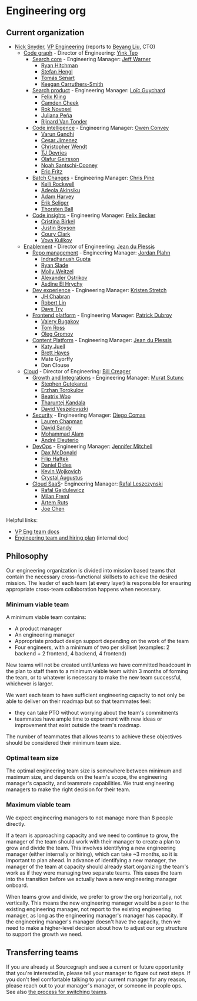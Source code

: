 # Engineering org

## Current organization

- [Nick Snyder](index.md#nick-snyder), [VP Engineering](../roles/index.md#vp-engineering) (reports to [Beyang Liu](../../../../team/index.md#beyang-liu), CTO)
  - [Code graph](../code-graph/index.md) - Director of Engineering: [Yink Teo](../../../../team/index.md#yink-teo)
    - [Search core](../code-graph/search/core.md) - Engineering Manager: [Jeff Warner](../../../../team/index.md#jeff-warner)
      - [Ryan Hitchman](../../../../team/index.md#ryan-hitchman)
      - [Stefan Hengl](../../../../team/index.md#stefan-hengl)
      - [Tomás Senart](../../../../team/index.md#tomás-senart)
      - [Keegan Carruthers-Smith](../../../../team/index.md#keegan-carruthers-smith)
    - [Search product](../code-graph/search/product.md) - Engineering Manager: [Loïc Guychard](../../../../team/index.md#loïc-guychard)
      - [Felix Kling](../../../../team/index.md#felix-kling)
      - [Camden Cheek](../../../../team/index.md#camden-cheek)
      - [Rok Novosel](../../../../team/index.md#rok-novosel)
      - [Juliana Peña](../../../../team/index.md#juliana-peña)
      - [Rijnard Van Tonder](../../../../team/index.md#rijnard-van-tonder)
    - [Code intelligence](../code-graph/code-intelligence/index.md) - Engineering Manager: [Owen Convey](../../../../team/index.md#owen-convey)
      - [Varun Gandhi](../../../../team/index.md#varun-gandhi)
      - [Cesar Jimenez](../../../../team/index.md#cesar-jimenez)
      - [Christopher Wendt](../../../../team/index.md#christopher-wendt)
      - [TJ Devries](../../../../team/index.md#tj-devries)
      - [Ólafur Geirsson](../../../../team/index.md#ólafur-páll-geirsson)
      - [Noah Santschi-Cooney](../../../../team/index.md#noah-santschi-cooney)
      - [Eric Fritz](../../../../team/index.md#eric-fritz)
    - [Batch Changes](../code-graph/batch-changes/index.md) - Engineering Manager: [Chris Pine](../../../../team/index.md#chris-pine)
      - [Kelli Rockwell](../../../../team/index.md#kelli-rockwell)
      - [Adeola Akinsiku](../../../../team/index.md#adeola-akinsiku)
      - [Adam Harvey](../../../../team/index.md#adam-harvey)
      - [Erik Seliger](../../../../team/index.md#erik-seliger)
      - [Thorsten Ball](../../../../team/index.md#thorsten-ball)
    - [Code insights](../code-graph/code-insights/index.md) - Engineering Manager: [Felix Becker](../../../../team/index.md#felix-becker)
      - [Cristina Birkel](../../../../team/index.md#cristina-birkel)
      - [Justin Boyson](../../../../team/index.md#justin-boyson)
      - [Coury Clark](../../../../team/index.md#coury-clark)
      - [Vova Kulikov](../../../../team/index.md#vova-kulikov)
  - [Enablement](../enablement/index.md) - Director of Engineering: [Jean du Plessis](../../../../team/index.md#jean-du-plessis)
    - [Repo management](../enablement/repo-management/index.md) - Engineering Manager: [Jordan Plahn](../../../../team/index.md#jordan-plahn)
      - [Indradhanush Gupta](../../../../team/index.md#indradhanush-gupta)
      - [Ryan Slade](../../../../team/index.md#ryan-slade)
      - [Molly Weitzel](../../../../team/index.md#molly-weitzel)
      - [Alexander Ostrikov](../../../../team/index.md#alexander-ostrikov)
      - [Asdine El Hrychy](../../../../team/index.md#asdine-el-hrychy)
    - [Dev experience](../enablement/dev-experience/index.md) - Engineering Manager: [Kristen Stretch](../../../../team/index.md#kristen-stretch)
      - [JH Chabran](../../../../team/index.md#jh-chabran)
      - [Robert Lin](../../../../team/index.md#robert-lin)
      - [Dave Try](../../../../team/index.md#dave-try)
    - [Frontend platform](../enablement/frontend-platform/index.md) - Engineering Manager: [Patrick Dubroy](../../../../team/index.md#patrick-dubroy)
      - [Valery Bugakov](../../../../team/index.md#valery-bugakov)
      - [Tom Ross](../../../../team/index.md#tom-ross)
      - [Oleg Gromov](../../../../team/index.md#oleg-gromov)
    - [Content Platform](../enablement/content-platform/index.md) - Engineering Manager: [Jean du Plessis](../../../../team/index.md#jean-du-plessis)
      - [Katy Juell](../../../../team/index.md#katy-juell)
      - [Brett Hayes](../../../../team/index.md#brett-hayes)
      - Mate Gyorffy
      - Dan Clouse
  - [Cloud](../cloud/index.md) - Director of Engineering: [Bill Creager](../../../../team/index.md#bill-creager)
    - [Growth and Integrations](../cloud/growth/index.md) - Engineering Manager: [Murat Sutunc](../../../../team/index.md#murat-sutunc)
      - [Stephen Gutekanst](../../../../team/index.md#stephen-gutekanst)
      - [Erzhan Torokulov](../../../../team/index.md#erzhan-torokulov)
      - [Beatrix Woo](../../../../team/index.md#beatrix-woo)
      - [Tharuntej Kandala](../../../../team/index.md#tharuntej-kandala)
      - [David Veszelovszki](../../../../team/index.md#david-veszelovszki)
    - [Security](../cloud/security/index.md) - Engineering Manager: [Diego Comas](../../../../team/index.md#diego-comas)
      - [Lauren Chapman](../../../../team/index.md#lauren-chapman)
      - [David Sandy](../../../../team/index.md#david-sandy)
      - [Mohammad Alam](../../../../team/index.md#mohammad-umer-alam)
      - [André Eleuterio](../../../../team/index.md#andré-eleuterio)
    - [DevOps](../cloud/devops/index.md) - Engineering Manager: [Jennifer Mitchell](../../../../team/index.md#jennifer-mitchell)
      - [Dax McDonald](../../../../team/index.md#dax-mcdonald)
      - [Filip Haftek](../../../../team/index.md#filip-haftek)
      - [Daniel Dides](../../../../team/index.md#daniel-dides)
      - [Kevin Wojkovich](../../../../team/index.md#kevin-wojkovich)
      - [Crystal Augustus](../../../../team/index.md#crystal-augustus)
    - [Cloud SaaS](../cloud/saas/index.md)- Engineering Manager: [Rafal Leszczynski](../../../../team/index.md#rafal-leszczynski)
      - [Rafal Gajdulewicz](../../../../team/index.md#rafal-gajdulewicz)
      - [Milan Freml](../../../../team/index.md#mila-freml)
      - [Artem Ruts](../../../../team/index.md#artem-ruts)
      - [Joe Chen](../../../../team/index.md#joe-chen)

Helpful links:

- [VP Eng team docs](../vpe/index.md)
- [Engineering team and hiring plan](https://docs.google.com/spreadsheets/d/1CIQYQDN2KFyHMmPEx3FqubapyXyapFp0B_DoDJtWvm8/edit#gid=0) (internal doc)

## Philosophy

Our engineering organization is divided into mission based teams that contain the necessary cross-functional skillsets to achieve the desired mission. The leader of each team (at every layer) is responsible for ensuring appropriate cross-team collaboration happens when necessary.

### Minimum viable team

A minimum viable team contains:

- A product manager
- An engineering manager
- Appropriate product design support depending on the work of the team
- Four engineers, with a minimum of two per skillset (examples: 2 backend + 2 frontend, 4 backend, 4 frontend)

New teams will not be created until/unless we have committed headcount in the plan to staff them to a minimum viable team within 3 months of forming the team, or to whatever is necessary to make the new team successful, whichever is larger.

We want each team to have sufficient engineering capacity to not only be able to deliver on their roadmap but so that teammates feel:

- they can take PTO without worrying about the team's commitments
- teammates have ample time to experiment with new ideas or improvement that exist outside the team's roadmap.

The number of teammates that allows teams to achieve these objectives should be considered their minimum team size.

### Optimal team size

The optimal engineering team size is somewhere between minimum and maximum size, and depends on the team's scope, the engineering manager's capacity, and teammate capabilities. We trust engineering managers to make the right decision for their team.

### Maximum viable team

We expect engineering managers to not manage more than 8 people directly.

If a team is approaching capacity and we need to continue to grow, the manager of the team should work with their manager to create a plan to grow and divide the team. This involves identifying a new engineering manager (either internally or hiring), which can take ~3 months, so it is important to plan ahead. In advance of identifying a new manager, the manager of the team at capacity should already start organizing the team's work as if they were managing two separate teams. This eases the team into the transition before we actually have a new engineering manager onboard.

When teams grow and divide, we prefer to grow the org horizontally, not vertically. This means the new engineering manager would be a peer to the existing engineering manager, not report to the existing engineering manager, as long as the engineering manager's manager has capacity. If the engineering manager's manager doesn't have the capacity, then we need to make a higher-level decision about how to adjust our org structure to support the growth we need.

## Transferring teams

If you are already at Sourcegraph and see a current or future opportunity that you're interested in, please tell your manager to figure out next steps. If you don't feel comfortable talking to your current manager for any reason, please reach out to your manager's manager, or someone in people ops. See also [the process for switching teams](../../../../company-info-and-process/working-at-sourcegraph/switching-teams.md).
